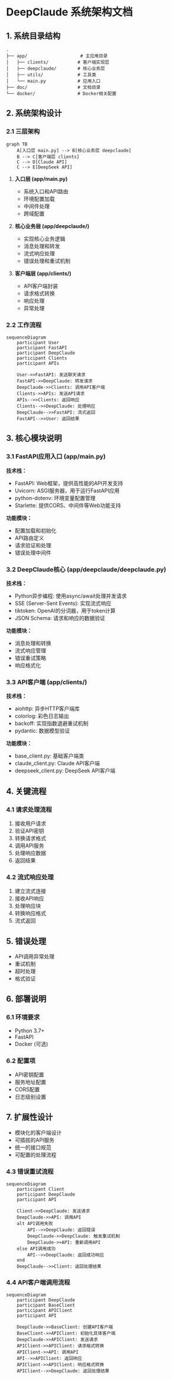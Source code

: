 # DeepClaude 系统架构文档

## 1. 系统目录结构

```
.
├── app/                    # 主应用目录
│   ├── clients/           # 客户端实现层
│   ├── deepclaude/        # 核心业务层
│   ├── utils/             # 工具类
│   └── main.py            # 应用入口
├── doc/                   # 文档目录
└── docker/                # Docker相关配置
```

## 2. 系统架构设计

### 2.1 三层架构

```mermaid
graph TB
    A[入口层 main.py] --> B[核心业务层 deepclaude]
    B --> C[客户端层 clients]
    C --> D[Claude API]
    C --> E[DeepSeek API]
```

1. **入口层 (app/main.py)**
   - 系统入口和API路由
   - 环境配置加载
   - 中间件处理
   - 跨域配置

2. **核心业务层 (app/deepclaude/)**
   - 实现核心业务逻辑
   - 消息处理和转发
   - 流式响应处理
   - 错误处理和重试机制

3. **客户端层 (app/clients/)**
   - API客户端封装
   - 请求格式转换
   - 响应处理
   - 异常处理

### 2.2 工作流程

```mermaid
sequenceDiagram
    participant User
    participant FastAPI
    participant DeepClaude
    participant Clients
    participant APIs

    User->>FastAPI: 发送聊天请求
    FastAPI->>DeepClaude: 转发请求
    DeepClaude->>Clients: 调用API客户端
    Clients->>APIs: 发送API请求
    APIs-->>Clients: 返回响应
    Clients-->>DeepClaude: 处理响应
    DeepClaude-->>FastAPI: 流式返回
    FastAPI-->>User: 返回结果
```

## 3. 核心模块说明

### 3.1 FastAPI应用入口 (app/main.py)

**技术栈：**
- FastAPI: Web框架，提供高性能的API开发支持
- Uvicorn: ASGI服务器，用于运行FastAPI应用
- python-dotenv: 环境变量配置管理
- Starlette: 提供CORS、中间件等Web功能支持

**功能模块：**
- 配置加载和初始化
- API路由定义
- 请求验证和处理
- 错误处理中间件

### 3.2 DeepClaude核心 (app/deepclaude/deepclaude.py)

**技术栈：**
- Python异步编程: 使用async/await处理并发请求
- SSE (Server-Sent Events): 实现流式响应
- tiktoken: OpenAI的分词器，用于token计算
- JSON Schema: 请求和响应的数据验证

**功能模块：**
- 消息处理和转换
- 流式响应管理
- 错误重试策略
- 响应格式化

### 3.3 API客户端 (app/clients/)

**技术栈：**
- aiohttp: 异步HTTP客户端库
- colorlog: 彩色日志输出
- backoff: 实现指数退避重试机制
- pydantic: 数据模型验证

**功能模块：**
- base_client.py: 基础客户端类
- claude_client.py: Claude API客户端
- deepseek_client.py: DeepSeek API客户端

## 4. 关键流程

### 4.1 请求处理流程

1. 接收用户请求
2. 验证API密钥
3. 转换请求格式
4. 调用API服务
5. 处理响应数据
6. 返回结果

### 4.2 流式响应处理

1. 建立流式连接
2. 接收API响应
3. 处理响应块
4. 转换响应格式
5. 流式返回

## 5. 错误处理

- API调用异常处理
- 重试机制
- 超时处理
- 格式验证

## 6. 部署说明

### 6.1 环境要求

- Python 3.7+
- FastAPI
- Docker (可选)

### 6.2 配置项

- API密钥配置
- 服务地址配置
- CORS配置
- 日志级别设置

## 7. 扩展性设计

- 模块化的客户端设计
- 可插拔的API服务
- 统一的接口规范
- 可配置的处理流程

### 4.3 错误重试流程

```mermaid
sequenceDiagram
    participant Client
    participant DeepClaude
    participant API

    Client->>DeepClaude: 发送请求
    DeepClaude->>API: 调用API
    alt API调用失败
        API-->>DeepClaude: 返回错误
        DeepClaude->>DeepClaude: 触发重试机制
        DeepClaude->>API: 重新调用API
    else API调用成功
        API-->>DeepClaude: 返回成功响应
    end
    DeepClaude-->>Client: 返回处理结果
```

### 4.4 API客户端调用流程

```mermaid
sequenceDiagram
    participant DeepClaude
    participant BaseClient
    participant APIClient
    participant API

    DeepClaude->>BaseClient: 创建API客户端
    BaseClient->>APIClient: 初始化具体客户端
    DeepClaude->>APIClient: 发送请求
    APIClient->>APIClient: 请求格式转换
    APIClient->>API: 调用API
    API-->>APIClient: 返回响应
    APIClient->>APIClient: 响应格式转换
    APIClient-->>DeepClaude: 返回处理结果